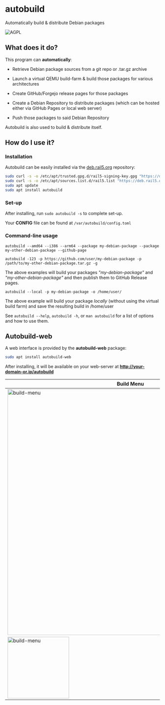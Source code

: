 # autobuild

Automatically build & distribute Debian packages

![AGPL](https://www.gnu.org/graphics/agplv3-with-text-162x68.png)

## What does it do?

This program can **automatically**:

- Retrieve Debian package sources from a git repo or .tar.gz archive

- Launch a virtual QEMU build-farm & build those packages for various architectures

- Create GitHub/Forgejo release pages for those packages

- Create a Debian Repository to distribute packages (which can be hosted either via GitHub Pages or local web server)

- Push those packages to said Debian Repository

Autobuild is also used to build & distribute itself.

## How do I use it?

### Installation

Autobuild can be easily installed via the [deb.rail5.org](https://deb.rail5.org) repository:

```sh
sudo curl -s -o /etc/apt/trusted.gpg.d/rail5-signing-key.gpg "https://deb.rail5.org/rail5-signing-key.gpg"
sudo curl -s -o /etc/apt/sources.list.d/rail5.list "https://deb.rail5.org/rail5.list"
sudo apt update
sudo apt install autobuild
```

### Set-up

After installing, run `sudo autobuild -s` to complete set-up.

Your **CONFIG** file can be found at `/var/autobuild/config.toml`

### Command-line usage

```
autobuild --amd64 --i386 --arm64 --package my-debian-package --package my-other-debian-package --github-page
```

```
autobuild -123 -p https://github.com/user/my-debian-package -p /path/to/my-other-debian-package.tar.gz -g
```

The above examples will build your packages *"my-debian-package"* and *"my-other-debian-package"* and then publish them to GitHub Release pages.

```
autobuild --local -p my-debian-package -o /home/user/
```

The above example will build your package *locally* (without using the virtual build farm) and save the resulting build in /home/user

See `autobuild --help`, `autobuild -h`, or `man autobuild` for a list of options and how to use them.

## Autobuild-web

A web interface is provided by the **autobuild-web** package:

```sh
sudo apt install autobuild-web
```

After installing, it will be available on your web-server at **http://your-domain-or.ip/autobuild**

| Build Menu                                                                                                            | Build Log                                                                                                                    | Build Completed                                                                                                               |
| --------------------------------------------------------------------------------------------------------------------- | ---------------------------------------------------------------------------------------------------------------------------- | ----------------------------------------------------------------------------------------------------------------------------- |
| <img title="" src="https://rail5.org/autobuild/autobuild-web-build-menu.png" alt="build-menu" width="800">         | <img src="https://rail5.org/autobuild/autobuild-web-log-build-in-progress.png" title="" alt="log-progress" width="800">         | <img src="https://rail5.org/autobuild/autobuild-web-log-build-successful.png" title="" alt="log-success" width="800">         |
| <img title="" src="https://rail5.org/autobuild/autobuild-web-mobile-build-menu.jpeg" alt="build-menu" width="200"> | <img title="" src="https://rail5.org/autobuild/autobuild-web-mobile-log-build-in-progress.jpeg" alt="log-progress" width="200"> | <img src="https://rail5.org/autobuild/autobuild-web-mobile-log-build-successful.jpeg" title="" alt="log-success" width="200"> |

